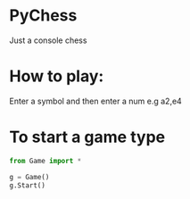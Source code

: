 # PyChess
 Just a console chess
 
# How to play:
Enter a symbol and then enter a num 
e.g a2,e4

 
# To start a game type 
```python
from Game import *

g = Game()
g.Start()
```
